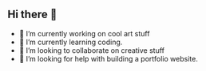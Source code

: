 ## Hi there 👋
- 🔭 I’m currently working on cool art stuff
- 🌱 I’m currently learning coding.
- 👯 I’m looking to collaborate on creative stuff
- 🤔 I’m looking for help with building a portfolio website.
<!--
**nic-kyy/nic-kyy** is a ✨ _special_ ✨ repository because its `README.md` (this file) appears on your GitHub profile.

Here are some ideas to get you started:

- 🔭 I’m currently working on ...
- 🌱 I’m currently learning ...
- 👯 I’m looking to collaborate on ...
- 🤔 I’m looking for help with ...
- 💬 Ask me about ...
- 📫 How to reach me: ...
- 😄 Pronouns: ...
- ⚡ Fun fact: ...
-->
